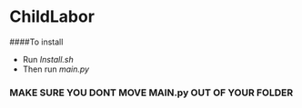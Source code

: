 # ChildLabor

 ####To install 
 - Run _Install.sh_
 - Then run _main.py_


### MAKE SURE YOU DONT MOVE MAIN.py OUT OF YOUR FOLDER
